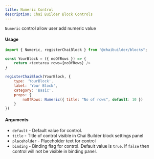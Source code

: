 ```yaml
---
title: Numeric Control
description: Chai Builder Block Controls
---
```


`Numeric` control allow user add numeric value

#### Usage

```js
import { Numeric, registerChaiBlock } from "@chaibuilder/blocks";

const YourBlock = ({ noOfRows }) => {
    return <textarea rows={noOfRows} />
}

registerChaiBlock(YourBlock, {
    type: 'YourBlock',
    label: 'Your Block',
    category: 'Basic',
    props: {
        noOfRows: Numeric({ title: "No of rows", default: 10 })
    }
})

```


#### Arguments

- `default` - Default value for control.
- `title` - Title of control visible in Chai Builder block settings panel
- `placeholder` - Placeholder text for control
- `binding` - Binding flag for control. Default value is `true`. If `false` then control will not be visible in binding panel.
